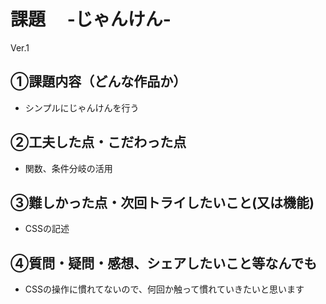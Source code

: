 # 課題　 -じゃんけん-
Ver.1

## ①課題内容（どんな作品か）
- シンプルにじゃんけんを行う

## ②工夫した点・こだわった点
- 関数、条件分岐の活用

## ③難しかった点・次回トライしたいこと(又は機能)
- CSSの記述

## ④質問・疑問・感想、シェアしたいこと等なんでも
- CSSの操作に慣れてないので、何回か触って慣れていきたいと思います